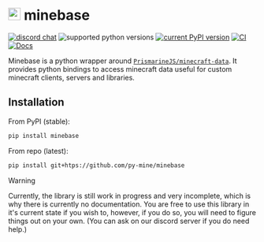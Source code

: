 # <img src="https://i.imgur.com/nPCcxts.png" style="height: 25px"> minebase

[![discord chat](https://img.shields.io/discord/936788458939224094.svg?logo=Discord)](https://discord.gg/C2wX7zduxC)
![supported python versions](https://img.shields.io/pypi/pyversions/minebase.svg)
[![current PyPI version](https://img.shields.io/pypi/v/minebase.svg)](https://pypi.org/project/mcproto/)
[![CI](https://github.com/py-mine/minebase/actions/workflows/main.yml/badge.svg)](https://github.com/py-mine/minebase/actions/workflows/main.yml)
[![Docs](https://github.com/py-mine/minebase/actions/workflows/docs.yml/badge.svg)](https://github.com/py-mine/minebase/actions/workflows/docs.yml)

Minebase is a python wrapper around [`PrismarineJS/minecraft-data`](https://github.com/PrismarineJS/minecraft-data). It
provides python bindings to access minecraft data useful for custom minecraft clients, servers and libraries.

## Installation

From PyPI (stable):

```bash
pip install minebase
```

From repo (latest):

```bash
pip install git+htps://github.com/py-mine/minebase
```

> [!WARNING]
> Currently, the library is still work in progress and very incomplete, which is why there is currently no
> documentation. You are free to use this library in it's current state if you wish to, however, if you do so, you will
> need to figure things out on your own. (You can ask on our discord server if you do need help.)

